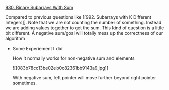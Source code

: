 [930. Binary Subarrays With Sum](https://leetcode.com/problems/binary-subarrays-with-sum/)

Compared to previous questions like [[992. Subarrays with K Different Integers]]. Note that we are not counting the number of something. Instead we are adding values together to get the sum. This kind of question is a little bit different. A negative sum/goal will totally mess up the correctness of our algorithm

- Some Experiement I did
	
	How it normally works for non-negative sum and elements
	
	![[083b78cc13be02eb0c82361bb9143a9.jpg]]
	
	With negative sum, left pointer will move further beyond right pointer sometimes.
	
	